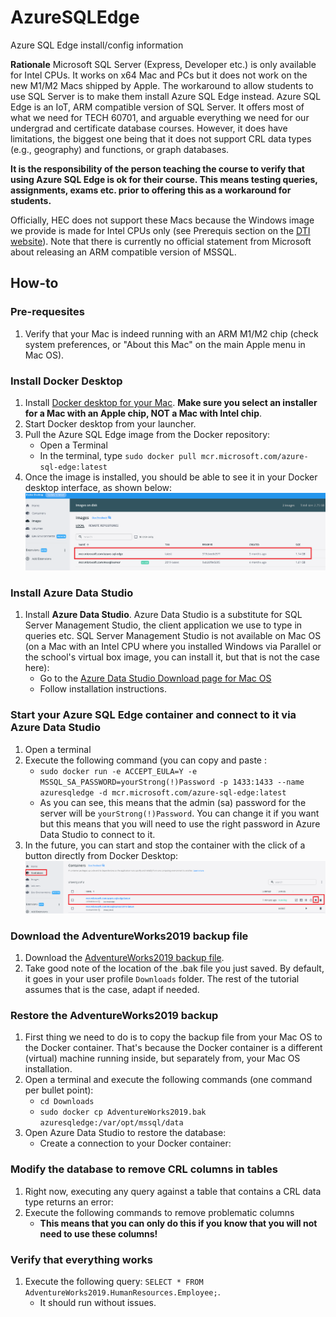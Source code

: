 # AzureSQLEdge
Azure SQL Edge install/config information

**Rationale**
Microsoft SQL Server (Express, Developer etc.) is only available for Intel CPUs. It works on x64 Mac and PCs but it does not work on the new M1/M2 Macs shipped by Apple. The workaround to allow students to use SQL Server is to make them install Azure SQL Edge instead. 
Azure SQL Edge is an IoT, ARM compatible version of SQL Server. It offers most of what we need for TECH 60701, and arguable everything we need for our undergrad and certificate database courses. However, it does have limitations, the biggest one being that it does not support CRL data types (e.g., geography) and functions, or graph databases.

**It is the responsibility of the person teaching the course to verify that using Azure SQL Edge is ok for their course. This means testing queries, assignments, exams etc. prior to offering this as a workaround for students.**

Officially, HEC does not support these Macs because the Windows image we provide is made for Intel CPUs only (see Prerequis section on the [DTI website](https://hecmontreal.atlassian.net/wiki/spaces/DTIKB/pages/1944355282/Bac-Pack+HEC+-+Installation+et+configuration+Windows+sur+Mac+OS)). Note that there is currently no official statement from Microsoft about releasing an ARM compatible version of MSSQL.

## How-to ##

### Pre-requesites ###
1.  Verify that your Mac is indeed running with an ARM M1/M2 chip (check system preferences, or "About this Mac" on the main Apple menu in Mac OS).

### Install Docker Desktop ###
1.  Install [Docker desktop for your Mac](https://docs.docker.com/desktop/install/mac-install/). **Make sure you select an installer for a Mac with an Apple chip, NOT a Mac with Intel chip**.
2.  Start Docker desktop from your launcher.
3.  Pull the Azure SQL Edge image from the Docker repository:
    * Open a Terminal
    * In the terminal, type `sudo docker pull mcr.microsoft.com/azure-sql-edge:latest`
4. Once the image is installed, you should be able to see it in your Docker desktop interface, as shown below:
![Azure SQL Edge Image](ASEInstall_ImageInstall.png)


### Install Azure Data Studio ###
1. Install **Azure Data Studio**. Azure Data Studio is a substitute for SQL Server Management Studio, the client application we use to type in queries etc. SQL Server Management Studio is not available on Mac OS (on a Mac with an Intel CPU where you installed Windows via Parallel or the school's virtual box image, you can install it, but that is not the case here):
    * Go to the [Azure Data Studio Download page for Mac OS](https://docs.microsoft.com/en-us/sql/azure-data-studio/download-azure-data-studio?view=sql-server-ver16#macos-installation)
    * Follow installation instructions.
  
### Start your Azure SQL Edge container and connect to it via Azure Data Studio ###
1. Open a terminal
2. Execute the following command (you can copy and paste :
      * `sudo docker run -e ACCEPT_EULA=Y -e MSSQL_SA_PASSWORD=yourStrong(!)Password -p 1433:1433 --name azuresqledge -d mcr.microsoft.com/azure-sql-edge:latest`
      * As you can see, this means that the admin (sa) password for the server will be `yourStrong(!)Password`. You can change it if you want but this means that you will need to use the right password in Azure Data Studio to connect to it.
3. In the future, you can start and stop the container with the click of a button directly from Docker Desktop:
![Azure SQL Edge Container](DockerContainer.png)

### Download the AdventureWorks2019 backup file ###
1. Download the [AdventureWorks2019 backup file](https://github.com/Microsoft/sql-server-samples/releases/download/adventureworks/AdventureWorks2019.bak).
2. Take good note of the location of the .bak file you just saved. By default, it goes in your user profile `Downloads` folder. The rest of the tutorial assumes that is the case, adapt if needed.

### Restore the AdventureWorks2019 backup ###
1. First thing we need to do is to copy the backup file from your Mac OS to the Docker container. That's because the Docker container is a different (virtual) machine running inside, but separately from, your Mac OS installation.
2. Open a terminal and execute the following commands (one command per bullet point): 
      * `cd Downloads`
      * `sudo docker cp AdventureWorks2019.bak azuresqledge:/var/opt/mssql/data`
3. Open Azure Data Studio to restore the database:
      * Create a connection to your Docker container:


### Modify the database to remove CRL columns in tables ###
1. Right now, executing any query against a table that contains a CRL data type returns an error:
2. Execute the following commands to remove problematic columns
    * **This means that you can only do this if you know that you will not need to use these columns!**

### Verify that everything works ###
1. Execute the following query: `SELECT * FROM AdventureWorks2019.HumanResources.Employee;`.
    * It should run without issues.
